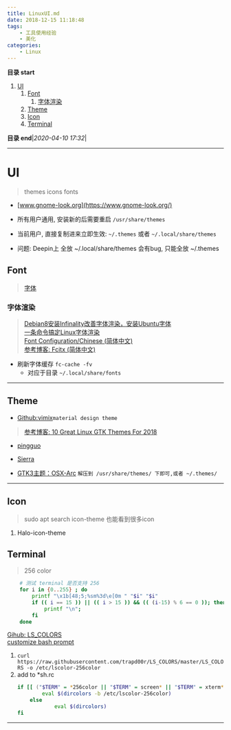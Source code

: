 ```yaml
---
title: LinuxUI.md
date: 2018-12-15 11:18:48
tags: 
    - 工具使用经验
    - 美化
categories: 
    - Linux
---
```


**目录 start**
 
1. [UI](#ui)
    1. [Font](#font)
        1. [字体渲染](#字体渲染)
    1. [Theme](#theme)
    1. [Icon](#icon)
    1. [Terminal](#terminal)

**目录 end**|_2020-04-10 17:32_|
****************************************

# UI
> themes icons fonts 

- [www.gnome-look.org](https://www.gnome-look.org/)

- 所有用户通用, 安装新的后需要重启 `/usr/share/themes`
- 当前用户, 直接复制进来立即生效:  `~/.themes` 或者 `~/.local/share/themes`

- 问题: Deepin上 全放 ~/.local/share/themes 会有bug, 只能全放 ~/.themes

## Font
> [字体](/FrontEnd/Font.md)  

### 字体渲染
> [Debian8安装Infinality改善字体渲染，安装Ubuntu字体](https://www.linuxdashen.com/debian8%E5%AE%89%E8%A3%85infinality%E6%94%B9%E5%96%84%E5%AD%97%E4%BD%93%E6%B8%B2%E6%9F%93%EF%BC%8C%E5%AE%89%E8%A3%85ubuntu%E5%AD%97%E4%BD%93)  
> [一条命令搞定Linux字体渲染](https://www.lulinux.com/archives/278)  
> [Font Configuration/Chinese (简体中文)](https://wiki.archlinux.org/index.php/Font_Configuration/Chinese_(%E7%AE%80%E4%BD%93%E4%B8%AD%E6%96%87))  
> [参考博客: Fcitx (简体中文)](https://wiki.archlinux.org/index.php/Fcitx_(%E7%AE%80%E4%BD%93%E4%B8%AD%E6%96%87))  

- 刷新字体缓存 `fc-cache -fv` 
    - 对应于目录 `~/.local/share/fonts`

*******************

## Theme
- [Github:vimix](https://github.com/vinceliuice/vimix-gtk-themes)`material design theme`

> [参考博客: 10 Great Linux GTK Themes For 2018 ](https://www.maketecheasier.com/gtk-themes-for-linux/)

- [pingguo](https://www.gnome-look.org/p/1239453/)

- [Sierra](https://www.gnome-look.org/p/1013714/)
- [GTK3主题：OSX-Arc](https://www.linuxidc.com/Linux/2017-01/139053.htm) `解压到 /usr/share/themes/ 下即可,或者 ~/.themes/ `

***********************

## Icon
> sudo apt search icon-theme  也能看到很多icon

1. Halo-icon-theme

## Terminal
> 256 color

```sh
    # 测试 terminal 是否支持 256
    for i in {0..255} ; do
        printf "\x1b[48;5;%sm%3d\e[0m " "$i" "$i"
        if (( i == 15 )) || (( i > 15 )) && (( (i-15) % 6 == 0 )); then
            printf "\n";
        fi
    done
```

[Gihub: LS_COLORS](https://github.com/trapd00r/LS_COLORS)  
[customize bash prompt](https://www.howtogeek.com/307701/how-to-customize-and-colorize-your-bash-prompt/)

1. `curl https://raw.githubusercontent.com/trapd00r/LS_COLORS/master/LS_COLORS -o /etc/lscolor-256color`
1. add to *sh.rc
    ```sh
    if [[ ("$TERM" = *256color || "$TERM" = screen* || "$TERM" = xterm* ) && -f /etc/lscolor-256color ]]; then
            eval $(dircolors -b /etc/lscolor-256color)
        else
                eval $(dircolors)
    fi
    ```
    
***********************
